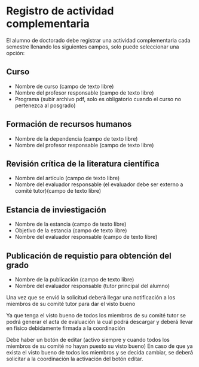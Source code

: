 # Registro de actividad complementaria

El alumno de doctorado debe registrar una actividad complementaria cada semestre llenando los siguientes campos, solo puede
seleccionar una opción:

## Curso
  - Nombre de curso (campo de texto libre)
  - Nombre del profesor responsable (campo de texto libre)
  - Programa (subir archivo pdf, solo es obligatorio cuando el curso no pertenezca al posgrado)
  
## Formación de recursos humanos
  - Nombre de la dependencia (campo de texto libre)
  - Nombre del profesor responsable (campo de texto libre)
  
## Revisión crítica de la literatura científica
  - Nombre del artículo (campo de texto libre)
  - Nombre del evaluador responsable (el evaluador debe ser externo a comité tutor)(campo de texto libre)
  
## Estancia de inviestigación
  - Nombre de la estancia (campo de texto libre)
  - Objetivo de la estancia (campo de texto libre)
  - Nombre del evaluador responsable (campo de texto libre)
  
## Publicación de requistio para obtención del grado
  - Nombre de la publicación (campo de texto libre)
  - Nombre del evaluador responsable (tutor principal del alumno) 

Una vez que se envió la solicitud deberá llegar una notificación a los miembros de su comité tutor para dar el visto bueno

Ya que tenga el visto bueno de todos los miembros de su comité tutor se podrá generar el acta de evaluación la cual podrá descargar y deberá llevar en físico debidamente firmada a la coordinación

Debe haber un botón de editar (activo siempre y cuando todos los miembros de su comité no hayan puesto su visto bueno)
En caso de que ya exista el visto bueno de todos los miembros y se decida cambiar, se deberá solicitar a la coordinación
la activación del botón editar.
